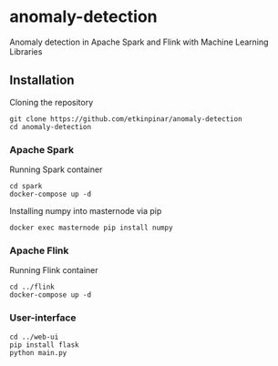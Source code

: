 # anomaly-detection
Anomaly detection in Apache Spark and Flink with Machine Learning Libraries

## Installation

Cloning the repository

```
git clone https://github.com/etkinpinar/anomaly-detection
cd anomaly-detection
```

### Apache Spark


Running Spark container

```
cd spark
docker-compose up -d
```

Installing numpy into masternode via pip

```
docker exec masternode pip install numpy
```

### Apache Flink

Running Flink container

```
cd ../flink
docker-compose up -d
```

### User-interface

```
cd ../web-ui
pip install flask
python main.py
```
